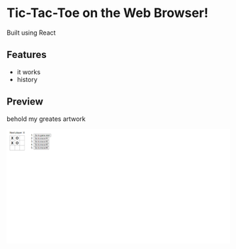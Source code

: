 # Tic-Tac-Toe on the Web Browser!

Built using React

## Features

- it works
- history
  
## Preview

behold my greates artwork  

![Great artwork](./public/preview.png)